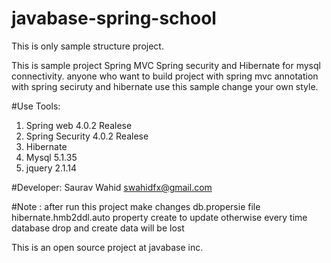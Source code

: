 # javabase-spring-school
This is only sample structure project.

This is sample project Spring MVC Spring security and  Hibernate for mysql connectivity.
anyone who want to build project with spring mvc annotation with spring seciruty and hibernate
use this sample change your own style.
	
#Use Tools:
  1. Spring web 4.0.2 Realese
  2. Spring Security 4.0.2 Realese
  3. Hibernate 
  5. Mysql 5.1.35
  6. jquery 2.1.14
  
#Developer: 
  Saurav Wahid <swahidfx@gmail.com>
  
#Note : after run this project make changes db.propersie file hibernate.hmb2ddl.auto property create to update
otherwise every time database drop and create data will be lost

This is an open source project at javabase inc.
